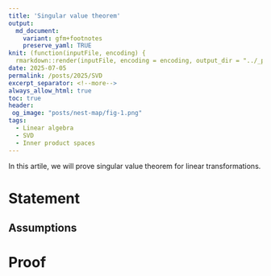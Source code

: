 ```yaml
---
title: 'Singular value theorem'
output:
  md_document:
    variant: gfm+footnotes
    preserve_yaml: TRUE
knit: (function(inputFile, encoding) {
  rmarkdown::render(inputFile, encoding = encoding, output_dir = "../_posts") })
date: 2025-07-05
permalink: /posts/2025/SVD
excerpt_separator: <!--more-->
always_allow_html: true
toc: true
header:
 og_image: "posts/nest-map/fig-1.png"
tags:
  - Linear algebra
  - SVD
  - Inner product spaces
---
```


In this artile, we will prove singular value
theorem for linear transformations.

<!--more-->

# Statement

## Assumptions

# Proof
